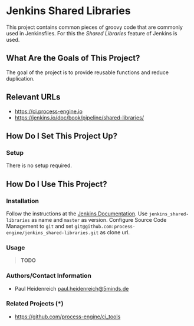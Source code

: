 # Jenkins Shared Libraries

This project contains common pieces of groovy code that are commonly used in
Jenkinsfiles. For this the _Shared Libraries_ feature of Jenkins is used.

## What Are the Goals of This Project?

The goal of the project is to provide reusable functions and reduce duplication.

## Relevant URLs

- https://ci.process-engine.io
- https://jenkins.io/doc/book/pipeline/shared-libraries/

## How Do I Set This Project Up?

### Setup

There is no setup required.

## How Do I Use This Project?

### Installation

Follow the instructions at the [Jenkins Documentation](https://jenkins.io/doc/book/pipeline/shared-libraries/#using-libraries).
Use `jenkins_shared-libraries` as name and `master` as version. Configure
Source Code Management to `git` and set
`git@github.com:process-engine/jenkins_shared-libraries.git` as clone url.

### Usage

> **TODO**

### Authors/Contact Information

- Paul Heidenreich <paul.heidenreich@5minds.de>

### Related Projects (*)

- https://github.com/process-engine/ci_tools
